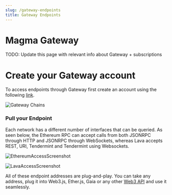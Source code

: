 ```yaml
---
slug: /gateway-endpoints
title: Gateway Endpoints
---
```


# Magma Gateway

TODO: Update this page with relevant info about Gateway + subscriptions


# Create your Gateway account

To access endpoints through Gateway first create an account using the following [link](https://gateway.lavanet.xyz/login?utm_source=gateway-access-page&utm_medium=docs&utm_campaign=docs-to-gateway).

![Gateway Chains](/img/supportedchains.png)







### Pull your Endpoint

Each network has a different number of interfaces that can be queried. As seen below, the Ethereum RPC can accept calls from both JSONRPC through HTTP and JSONRPC through WebSockets, whereas Lava accepts REST, URI, Tendermint and Tendermint using Websockets. 

![EthereumAccessScreenshot](/img/tutorial/gateway/eth_access_screenshot.png)

![LavaAccessScreenshot](/img/tutorial/gateway/lava_access_screenshot.png)


All of these endpoint addresses are plug-and-play. You can take any address, plug it into Web3.js, Ether.js, Gaia or any other [Web3 API](../integrations/sdk-integrations.md) and use it seamlessly.